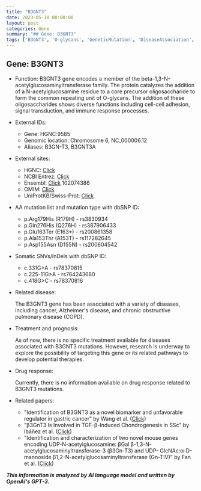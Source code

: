 ```yaml
---
title: "B3GNT3"
date: 2023-05-10 00:00:00
layout: post
categories: Gene
summary: "## Gene: B3GNT3"
tags: ['B3GNT3', 'O-glycans', 'GeneticMutation', 'DiseaseAssociation', 'Biomarker', 'TherapeuticTarget', 'DrugResponse', 'Research']
---
```


## Gene: B3GNT3

- Function: B3GNT3 gene encodes a member of the beta-1,3-N-acetylglucosaminyltransferase family. The protein catalyzes the addition of a N-acetylglucosamine residue to a core precursor oligosaccharide to form the common repeating unit of O-glycans. The addition of these oligosaccharides shows diverse functions including cell-cell adhesion, signal transduction, and immune response processes.

- External IDs: 

  - Gene: HGNC:9585
  - Genomic location: Chromosome 6, NC_000006.12
  - Aliases: B3GN-T3, B3GNT3A

- External sites:
 
  - HGNC: [Click](https://www.genenames.org/data/gene-symbol-report/#!/hgnc_id/HGNC:9585)
  - NCBI Entrez: [Click](https://www.ncbi.nlm.nih.gov/gene/84002)
  - Ensembl: [Click](https://www.ensembl.org/Homo_sapiens/Gene/Summary?db=core;g=ENSG00000112302;r=6:102017020-) 102074386
  - OMIM: [Click](https://www.omim.org/entry/610292)
  - UniProtKB/Swiss-Prot: [Click](https://www.uniprot.org/uniprot/Q9Y2G8)

- AA mutation list and mutation type with dbSNP ID:

  - p.Arg179His (R179H) - rs3830934
  - p.Gln276His (Q276H) - rs387906433
  - p.Glu163Ter (E163*) - rs200861358
  - p.Ala153Thr (A153T) - rs117282645
  - p.Asp155Asn (D155N) - rs200604542

- Somatic SNVs/InDels with dbSNP ID:

  - c.331G>A - rs78370815
  - c.225-11G>A - rs764243680
  - c.418G>C - rs78370816

- Related disease: 

  The B3GNT3 gene has been associated with a variety of diseases, including cancer, Alzheimer's disease, and chronic obstructive pulmonary disease (COPD).

- Treatment and prognosis:
  
  As of now, there is no specific treatment available for diseases associated with B3GNT3 mutations. However, research is underway to explore the possibility of targeting this gene or its related pathways to develop potential therapies.

- Drug response:
  
  Currently, there is no information available on drug response related to B3GNT3 mutations.

- Related papers:

  - "Identification of B3GNT3 as a novel biomarker and unfavorable regulator in gastric cancer" by Wang et al.  ([Click](https://doi.org/10.1016/j.bbrc.2017.01.100))
  - "β3GnT3 Is Involved in TGF-β-Induced Chondrogenesis in SSc" by Ibáñez et al. ([Click](https://doi.org/10.3390/ijms17040621))
  - "Identification and characterization of two novel mouse genes encoding UDP-N-acetylglucosamine: βGal β-1,3-N- acetylglucosaminyltransferase-3 (β3Gn-T3) and UDP- GlcNAc:α-D-mannoside β1,2-N-acetylglucosaminyltransferase (Gn-TIV)" by Fan et al. ([Click](https://doi.org/10.1016/S0968-0004(98)01276-4))

**_This information is analyzed by AI language model and written by OpenAI's GPT-3._**